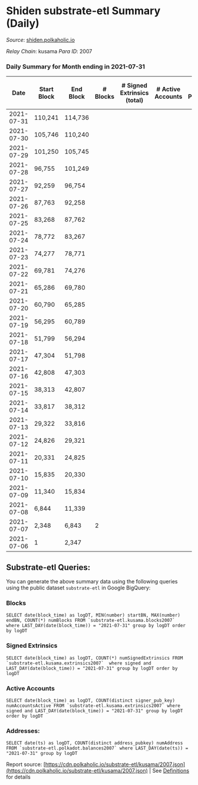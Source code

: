 # Shiden substrate-etl Summary (Daily)

_Source_: [shiden.polkaholic.io](https://shiden.polkaholic.io)

*Relay Chain*: kusama
*Para ID*: 2007



### Daily Summary for Month ending in 2021-07-31


| Date | Start Block | End Block | # Blocks | # Signed Extrinsics (total) | # Active Accounts | # Passive | # New | # Addresses with Balances | # Events | # Transfers | # XCM Transfers In | # XCM Transfers Out |
| ---- | ----------- | --------- | -------- | --------------------------- | ----------------- | --------- | ----- | ------------------------- | -------- | ----------- | ------------------ | ------------------- |
| 2021-07-31 | 110,241 | 114,736 |   |  |  |  |  | 12,144 |  |   |   |   |
| 2021-07-30 | 105,746 | 110,240 |   |  |  |  |  |  |  |   |   |   |
| 2021-07-29 | 101,250 | 105,745 |   |  |  |  |  |  |  |   |   |   |
| 2021-07-28 | 96,755 | 101,249 |   |  |  |  |  |  |  |   |   |   |
| 2021-07-27 | 92,259 | 96,754 |   |  |  |  |  |  |  |   |   |   |
| 2021-07-26 | 87,763 | 92,258 |   |  |  |  |  |  |  |   |   |   |
| 2021-07-25 | 83,268 | 87,762 |   |  |  |  |  |  |  |   |   |   |
| 2021-07-24 | 78,772 | 83,267 |   |  |  |  |  |  |  |   |   |   |
| 2021-07-23 | 74,277 | 78,771 |   |  |  |  |  |  |  |   |   |   |
| 2021-07-22 | 69,781 | 74,276 |   |  |  |  |  |  |  |   |   |   |
| 2021-07-21 | 65,286 | 69,780 |   |  |  |  |  |  |  |   |   |   |
| 2021-07-20 | 60,790 | 65,285 |   |  |  |  |  |  |  |   |   |   |
| 2021-07-19 | 56,295 | 60,789 |   |  |  |  |  |  |  |   |   |   |
| 2021-07-18 | 51,799 | 56,294 |   |  |  |  |  |  |  |   |   |   |
| 2021-07-17 | 47,304 | 51,798 |   |  |  |  |  |  |  |   |   |   |
| 2021-07-16 | 42,808 | 47,303 |   |  |  |  |  |  |  |   |   |   |
| 2021-07-15 | 38,313 | 42,807 |   |  |  |  |  |  |  |   |   |   |
| 2021-07-14 | 33,817 | 38,312 |   |  |  |  |  |  |  |   |   |   |
| 2021-07-13 | 29,322 | 33,816 |   |  |  |  |  |  |  |   |   |   |
| 2021-07-12 | 24,826 | 29,321 |   |  |  |  |  |  |  |   |   |   |
| 2021-07-11 | 20,331 | 24,825 |   |  |  |  |  |  |  |   |   |   |
| 2021-07-10 | 15,835 | 20,330 |   |  |  |  |  |  |  |   |   |   |
| 2021-07-09 | 11,340 | 15,834 |   |  |  |  |  |  |  |   |   |   |
| 2021-07-08 | 6,844 | 11,339 |   |  |  |  |  |  |  |   |   |   |
| 2021-07-07 | 2,348 | 6,843 | 2  |  |  |  |  |  | 2 |   |   |   |
| 2021-07-06 | 1 | 2,347 |   |  |  |  |  |  |  |   |   |   |

## Substrate-etl Queries:
You can generate the above summary data using the following queries using the public dataset `substrate-etl` in Google BigQuery:


### Blocks
```
SELECT date(block_time) as logDT, MIN(number) startBN, MAX(number) endBN, COUNT(*) numBlocks FROM `substrate-etl.kusama.blocks2007`  where LAST_DAY(date(block_time)) = "2021-07-31" group by logDT order by logDT
```


### Signed Extrinsics
```
SELECT date(block_time) as logDT, COUNT(*) numSignedExtrinsics FROM `substrate-etl.kusama.extrinsics2007`  where signed and LAST_DAY(date(block_time)) = "2021-07-31" group by logDT order by logDT
```


### Active Accounts
```
SELECT date(block_time) as logDT, COUNT(distinct signer_pub_key) numAccountsActive FROM `substrate-etl.kusama.extrinsics2007` where signed and LAST_DAY(date(block_time)) = "2021-07-31" group by logDT order by logDT
```


### Addresses:
```
SELECT date(ts) as logDT, COUNT(distinct address_pubkey) numAddress FROM `substrate-etl.polkadot.balances2007` where LAST_DAY(date(ts)) = "2021-07-31" group by logDT
```



Report source: [https://cdn.polkaholic.io/substrate-etl/kusama/2007.json](https://cdn.polkaholic.io/substrate-etl/kusama/2007.json) | See [Definitions](/DEFINITIONS.md) for details

